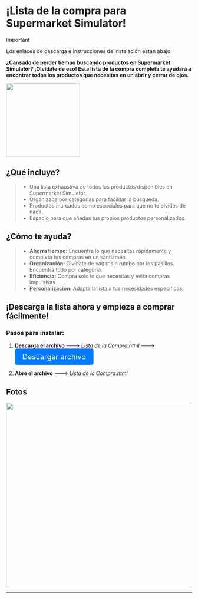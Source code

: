 # ¡Lista de la compra para Supermarket Simulator!

> [!IMPORTANT]
> Los enlaces de descarga e instrucciones de instalación están abajo

**¿Cansado de perder tiempo buscando productos en Supermarket Simulator? ¡Olvídate de eso!
Esta lista de la compra completa te ayudará a encontrar todos los productos que necesitas en un abrir y cerrar de ojos.**

<img src="https://github.com/Fedes10/Mi-propia-IA/blob/Inicio/_65d2ab48-27da-4fff-bdb0-c85b8e739104.jpg" width="200" height="200">


## ¿Qué incluye? 

>- Una lista exhaustiva de todos los productos disponibles en Supermarket Simulator.
>- Organizada por categorías para facilitar la búsqueda.
>- Productos marcados como esenciales para que no te olvides de nada.
>- Espacio para que añadas tus propios productos personalizados.


## ¿Cómo te ayuda?

> - **Ahorra tiempo:** Encuentra lo que necesitas rápidamente y completa tus compras en un santiamén.
> - **Organización:** Olvídate de vagar sin rumbo por los pasillos. Encuentra todo por categoría.
> - **Eficiencia:** Compra solo lo que necesitas y evita compras impulsivas.
> - **Personalización:** Adapta la lista a tus necesidades específicas.

## ¡Descarga la lista ahora y empieza a comprar fácilmente!

### Pasos para instalar:

1. **Descarga el archivo** ---> *Lista de la Compra.html*
 ---> <a href="https://github.com/79b4044a-f6a5-4e58-938c-829d39e5e3f0" style="display: inline-block; padding: 10px 20px; font-size: 20px; color: white; background-color: #007bff; text-align: center; text-decoration: none; border-radius: 5px;">Descargar archivo</a>

2. **Abre el archivo** ---> *Lista de la Compra.html*


## Fotos

<img src="https://github.com/Fedes10/Mi-propia-IA/blob/Inicio/Foto-Web-Ejemplo.png" width="780" height="500">

---

